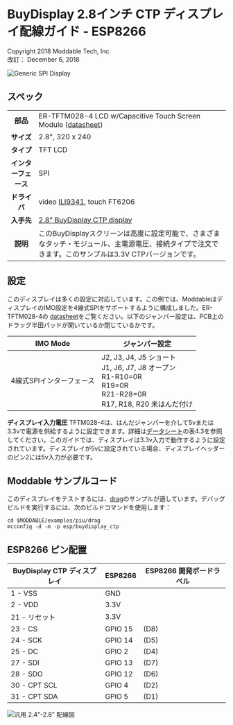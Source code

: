 #  BuyDisplay 2.8インチ CTP ディスプレイ配線ガイド - ESP8266
Copyright 2018 Moddable Tech, Inc.<BR>
改訂： December 6, 2018

![Generic SPI Display](images/spi_serial_2.8_inch_320x240_tft_lcd_display_module_ili9341_arduino_stm32_1.jpg)


## スペック

| | |
| :---: | :--- |
| **部品** | ER-TFTM028-4 LCD w/Capacitive Touch Screen Module ([datasheet](http://www.buydisplay.com/download/manual/ER-TFTM028-4_Datasheet.pdf))
| **サイズ** | 2.8", 320 x 240
| **タイプ** | TFT LCD
| **インターフェース** | SPI
| **ドライバ** | video [ILI9341](../../documentation/drivers/ili9341/ili9341.md), touch FT6206
| **入手先** | [2.8" BuyDisplay CTP display](http://www.buydisplay.com/default/2-8-inch-tft-touch-shield-for-arduino-w-capacitive-touch-screen-module)
| **説明** | このBuyDisplayスクリーンは高度に設定可能で、さまざまなタッチ・モジュール、主電源電圧、接続タイプで注文できます。このサンプルは3.3V CTPバージョンです。

## 設定

このディスプレイは多くの設定に対応しています。この例では、ModdableはディスプレイのIMO設定を4線式SPIをサポートするように構成しました。ER-TFTM028-4の [datasheet](http://www.buydisplay.com/download/manual/ER-TFTM028-4_Datasheet.pdf)をご覧ください。以下のジャンパー設定は、PCB上のドラッグ半田パッドが開いているか閉じているかです。

| IMO Mode | ジャンパー設定 |
| --- | --- |
| 4線式SPIインターフェース | J2, J3, J4, J5 ショート<BR>J1, J6, J7, J8 オープン<BR>R1-R10=0R<BR>R19=0R<BR>R21-R28=0R<BR>R17, R18, R20 未はんだ付け |

**ディスプレイ入力電圧**
TFTM028-4は、はんだジャンパーを介して5vまたは3.3vで電源を供給するように設定できます。詳細は[データシート](http://www.buydisplay.com/download/manual/ER-TFTM028-4_Datasheet.pdf)の表4.3を参照してください。このガイドでは、ディスプレイは3.3v入力で動作するように設定されています。ディスプレイが5vに設定されている場合、ディスプレイヘッダーのピン2には5v入力が必要です。

## Moddable サンプルコード

このディスプレイをテストするには、[drag](../../examples/piu/drag/)のサンプルが適しています。デバッグビルドを実行するには、次のビルドコマンドを使用します：

```
cd $MODDABLE/examples/piu/drag
mcconfig -d -m -p esp/buydisplay_ctp
```

## ESP8266 ピン配置

| BuyDisplay CTP ディスプレイ | ESP8266 | ESP8266 開発ボードラベル |
| --- | --- | --- |
| 1 - VSS | GND |
| 2 - VDD | 3.3V |
| 21 - リセット | 3.3V |
| 23 - CS | GPIO 15 | (D8) |
| 24 - SCK | GPIO 14 | (D5) |
| 25 - DC | GPIO 2 | (D4) |
| 27 - SDI | GPIO 13 | (D7) |
| 28 - SDO | GPIO 12 | (D6) |
| 30 - CPT SCL | GPIO 4 | (D2) |
| 31 - CPT SDA | GPIO 5 | (D1) |

![汎用 2.4"-2.8" 配線図](images/buydisplay+esp-wiring.png)
